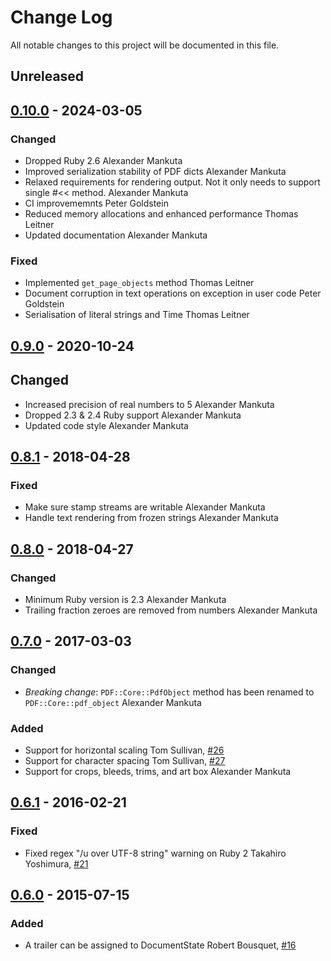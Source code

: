 # Change Log

All notable changes to this project will be documented in this file.

## Unreleased

## [0.10.0][] - 2024-03-05

### Changed

- Dropped Ruby 2.6
  Alexander Mankuta
- Improved serialization stability of PDF dicts
  Alexander Mankuta
- Relaxed requirements for rendering output. Not it only needs to support single
  #<< method.
  Alexander Mankuta
- CI improvememnts
  Peter Goldstein
- Reduced memory allocations and enhanced performance
  Thomas Leitner
- Updated documentation
  Alexander Mankuta

### Fixed

- Implemented `get_page_objects` method
  Thomas Leitner
- Document corruption in text operations on exception in user code
  Peter Goldstein
- Serialisation of literal strings and Time
  Thomas Leitner

## [0.9.0][] - 2020-10-24

## Changed

- Increased precision of real numbers to 5
  Alexander Mankuta
- Dropped 2.3 & 2.4 Ruby support
  Alexander Mankuta
- Updated code style
  Alexander Mankuta

## [0.8.1][] - 2018-04-28

### Fixed

- Make sure stamp streams are writable
  Alexander Mankuta
- Handle text rendering from frozen strings
  Alexander Mankuta

## [0.8.0][] - 2018-04-27

### Changed

- Minimum Ruby version is 2.3
  Alexander Mankuta
- Trailing fraction zeroes are removed from numbers
  Alexander Mankuta

## [0.7.0][] - 2017-03-03

### Changed

- *Breaking change*: `PDF::Core::PdfObject` method has been renamed to
  `PDF::Core::pdf_object`
  Alexander Mankuta

### Added

- Support for horizontal scaling
  Tom Sullivan, [#26](https://github.com/prawnpdf/pdf-core/pull/26)
- Support for character spacing
  Tom Sullivan, [#27](https://github.com/prawnpdf/pdf-core/pull/27)
- Support for crops, bleeds, trims, and art box
  Alexander Mankuta


## [0.6.1][] - 2016-02-21

### Fixed

- Fixed regex "/u over UTF-8 string" warning on Ruby 2
  Takahiro Yoshimura, [#21](https://github.com/prawnpdf/pdf-core/pull/21)


## [0.6.0][] - 2015-07-15

### Added

- A trailer can be assigned to DocumentState
  Robert Bousquet, [#16](https://github.com/prawnpdf/pdf-core/pull/16)

[0.10.0]: https://github.com/prawnpdf/pdf-core/compare/0.9.0...0.10.0
[0.9.0]: https://github.com/prawnpdf/pdf-core/compare/0.8.1...0.9.0
[0.8.1]: https://github.com/prawnpdf/pdf-core/compare/0.8.0...0.8.1
[0.8.0]: https://github.com/prawnpdf/pdf-core/compare/0.7.0...0.8.0
[0.7.0]: https://github.com/prawnpdf/pdf-core/compare/0.6.1...0.7.0
[0.6.1]: https://github.com/prawnpdf/pdf-core/compare/0.6.0...0.6.1
[0.6.0]: https://github.com/prawnpdf/pdf-core/compare/0.5.1...0.6.0
